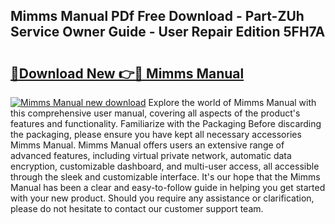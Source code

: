 ## Mimms Manual PDf Free Download - Part-ZUh Service Owner Guide - User Repair Edition 5FH7A

# <h2><a href="http://cf23754.oget.top/?id=Mimms+Manual">🔗Download New 👉🔴 Mimms Manual</a></h2>

[![Mimms Manual new download](https://i.imgur.com/5g1atiW.png)](http://cf23754.oget.top/?id=Mimms+Manual)
Explore the world of Mimms Manual with this comprehensive user manual, covering all aspects of the product's features and functionality. Familiarize with the Packaging Before discarding the packaging, please ensure you have kept all necessary accessories Mimms Manual. Mimms Manual offers users an extensive range of advanced features, including virtual private network, automatic data encryption, customizable dashboard, and multi-user access, all accessible through the sleek and customizable interface. It's our hope that the Mimms Manual has been a clear and easy-to-follow guide in helping you get started with your new product. Should you require any assistance or clarification, please do not hesitate to contact our customer support team.
